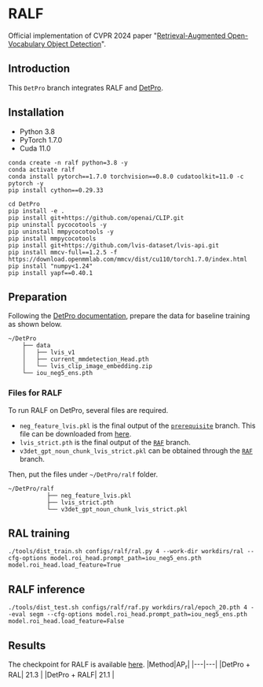 # RALF
Official implementation of CVPR 2024 paper "[Retrieval-Augmented Open-Vocabulary Object Detection](https://arxiv.org/abs/2404.05687)".

## Introduction
This `DetPro` branch integrates RALF and [DetPro](https://github.com/dyabel/detpro).

## Installation
- Python 3.8
- PyTorch 1.7.0
- Cuda 11.0
```
conda create -n ralf python=3.8 -y
conda activate ralf
conda install pytorch==1.7.0 torchvision==0.8.0 cudatoolkit=11.0 -c pytorch -y
pip install cython==0.29.33

cd DetPro
pip install -e .
pip install git+https://github.com/openai/CLIP.git
pip uninstall pycocotools -y
pip uninstall mmpycocotools -y
pip install mmpycocotools
pip install git+https://github.com/lvis-dataset/lvis-api.git
pip install mmcv-full==1.2.5 -f https://download.openmmlab.com/mmcv/dist/cu110/torch1.7.0/index.html
pip install "numpy<1.24"
pip install yapf==0.40.1
```

## Preparation
Following the [DetPro documentation](https://github.com/dyabel/detpro/blob/main/README.md), prepare the data for baseline training as shown below.
```
~/DetPro
    ├── data
    │   ├── lvis_v1
    │   ├── current_mmdetection_Head.pth
    │   └── lvis_clip_image_embedding.zip
    └── iou_neg5_ens.pth
```

### Files for RALF
To run RALF on DetPro, several files are required.
- `neg_feature_lvis.pkl` is the final output of the [`prerequisite`](https://github.com/mlvlab/RALF/tree/prerequisite) branch. This file can be downloaded from [here](https://drive.google.com/drive/folders/1vKMwGkjqUV6u3AQNzT8Lxsa4VcQ0CkdL?usp=sharing).
- `lvis_strict.pth` is the final output of the [`RAF`](https://github.com/mlvlab/RALF/tree/RAF) branch.
- `v3det_gpt_noun_chunk_lvis_strict.pkl` can be obtained through the [`RAF`](https://github.com/mlvlab/RALF/tree/RAF) branch.

Then, put the files under `~/DetPro/ralf` folder.
```
~/DetPro/ralf
           ├── neg_feature_lvis.pkl
           ├── lvis_strict.pth
           └── v3det_gpt_noun_chunk_lvis_strict.pkl
```

## RAL training
```
./tools/dist_train.sh configs/ralf/ral.py 4 --work-dir workdirs/ral --cfg-options model.roi_head.prompt_path=iou_neg5_ens.pth model.roi_head.load_feature=True
```

## RALF inference
```
./tools/dist_test.sh configs/ralf/raf.py workdirs/ral/epoch_20.pth 4 --eval segm --cfg-options model.roi_head.prompt_path=iou_neg5_ens.pth model.roi_head.load_feature=False
```

## Results
The checkpoint for RALF is available [here](https://drive.google.com/drive/folders/1vKMwGkjqUV6u3AQNzT8Lxsa4VcQ0CkdL?usp=sharing).
|Method|$\text{AP}_\text{r}$|
|---|---|
|DetPro + RAL| 21.3 |
|DetPro + RALF| 21.1 |
